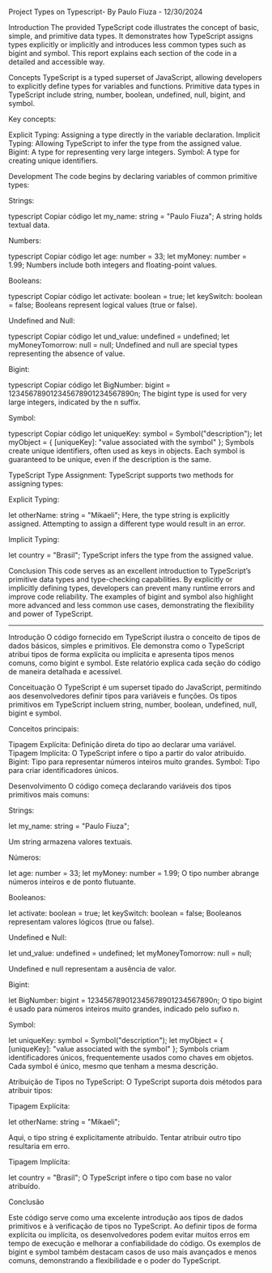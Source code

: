 Project Types on Typescript- By Paulo Fiuza - 12/30/2024

Introduction
The provided TypeScript code illustrates the concept of basic, simple, and primitive data types. It demonstrates how TypeScript assigns types explicitly or implicitly and introduces less common types such as bigint and symbol. This report explains each section of the code in a detailed and accessible way.

Concepts
TypeScript is a typed superset of JavaScript, allowing developers to explicitly define types for variables and functions. Primitive data types in TypeScript include string, number, boolean, undefined, null, bigint, and symbol.

Key concepts:

Explicit Typing: Assigning a type directly in the variable declaration.
Implicit Typing: Allowing TypeScript to infer the type from the assigned value.
Bigint: A type for representing very large integers.
Symbol: A type for creating unique identifiers.

Development
The code begins by declaring variables of common primitive types:

Strings:

typescript
Copiar código
let my_name: string = "Paulo Fiuza";
A string holds textual data.

Numbers:

typescript
Copiar código
let age: number = 33;
let myMoney: number = 1.99;
Numbers include both integers and floating-point values.

Booleans:

typescript
Copiar código
let activate: boolean = true;
let keySwitch: boolean = false;
Booleans represent logical values (true or false).

Undefined and Null:

typescript
Copiar código
let und_value: undefined = undefined;
let myMoneyTomorrow: null = null;
Undefined and null are special types representing the absence of value.

Bigint:

typescript
Copiar código
let BigNumber: bigint = 123456789012345678901234567890n;
The bigint type is used for very large integers, indicated by the n suffix.

Symbol:

typescript
Copiar código
let uniqueKey: symbol = Symbol("description");
let myObject = { [uniqueKey]: "value associated with the symbol" };
Symbols create unique identifiers, often used as keys in objects. Each symbol is guaranteed to be unique, even if the description is the same.

TypeScript Type Assignment:
TypeScript supports two methods for assigning types:

Explicit Typing:

let otherName: string = "Mikaeli";
Here, the type string is explicitly assigned. Attempting to assign a different type would result in an error.

Implicit Typing:

let country = "Brasil";
TypeScript infers the type from the assigned value.

Conclusion
This code serves as an excellent introduction to TypeScript’s primitive data types and type-checking capabilities. By explicitly or implicitly defining types, developers can prevent many runtime errors and improve code reliability. The examples of bigint and symbol also highlight more advanced and less common use cases, demonstrating the flexibility and power of TypeScript.

--------

Introdução
O código fornecido em TypeScript ilustra o conceito de tipos de dados básicos, simples e primitivos. Ele demonstra como o TypeScript atribui tipos de forma explícita ou implícita e apresenta tipos menos comuns, como bigint e symbol. Este relatório explica cada seção do código de maneira detalhada e acessível.

Conceituação
O TypeScript é um superset tipado do JavaScript, permitindo aos desenvolvedores definir tipos para variáveis e funções. Os tipos primitivos em TypeScript incluem string, number, boolean, undefined, null, bigint e symbol.

Conceitos principais:

Tipagem Explícita: Definição direta do tipo ao declarar uma variável.
Tipagem Implícita: O TypeScript infere o tipo a partir do valor atribuído.
Bigint: Tipo para representar números inteiros muito grandes.
Symbol: Tipo para criar identificadores únicos.

Desenvolvimento
O código começa declarando variáveis dos tipos primitivos mais comuns:

Strings:


let my_name: string = "Paulo Fiuza";

Um string armazena valores textuais.

Números:


let age: number = 33;
let myMoney: number = 1.99;
O tipo number abrange números inteiros e de ponto flutuante.

Booleanos:


let activate: boolean = true;
let keySwitch: boolean = false;
Booleanos representam valores lógicos (true ou false).

Undefined e Null:


let und_value: undefined = undefined;
let myMoneyTomorrow: null = null;

Undefined e null representam a ausência de valor.

Bigint:

let BigNumber: bigint = 123456789012345678901234567890n;
O tipo bigint é usado para números inteiros muito grandes, indicado pelo sufixo n.

Symbol:


let uniqueKey: symbol = Symbol("description");
let myObject = { [uniqueKey]: "value associated with the symbol" };
Symbols criam identificadores únicos, frequentemente usados como chaves em objetos. Cada symbol é único, mesmo que tenham a mesma descrição.

Atribuição de Tipos no TypeScript:
O TypeScript suporta dois métodos para atribuir tipos:

Tipagem Explícita:

let otherName: string = "Mikaeli";

Aqui, o tipo string é explicitamente atribuído. Tentar atribuir outro tipo resultaria em erro.

Tipagem Implícita:

let country = "Brasil";
O TypeScript infere o tipo com base no valor atribuído.

Conclusão

Este código serve como uma excelente introdução aos tipos de dados primitivos e à verificação de tipos no TypeScript. Ao definir tipos de forma explícita ou implícita, os desenvolvedores podem evitar muitos erros em tempo de execução e melhorar a confiabilidade do código. Os exemplos de bigint e symbol também destacam casos de uso mais avançados e menos comuns, demonstrando a flexibilidade e o poder do TypeScript.






